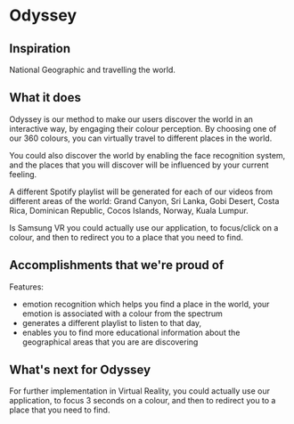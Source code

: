 # Odyssey

## Inspiration
National Geographic and travelling the world.

## What it does
Odyssey is our method to make our users discover the world in an interactive way, by engaging their colour perception. By choosing one of our 360 colours, you can virtually travel to different places in the world.

You could also discover the world by enabling the face recognition system, and the places that you will discover will be
influenced by your current feeling.

A different Spotify playlist will be generated for each of our videos from different areas of the world:
Grand Canyon, Sri Lanka, Gobi Desert, Costa Rica, Dominican Republic, Cocos Islands, Norway, Kuala Lumpur.
 
Is Samsung VR you could actually use our application, to focus/click on a colour, and then to redirect you to a place that you need to find.

## Accomplishments that we're proud of
Features:
- emotion recognition  which helps you find a place in the world, your emotion is associated with a colour from the spectrum
- generates a different playlist to listen to that day,
- enables you to find more educational information about the geographical areas that you are are discovering

## What's next for Odyssey
For further implementation in Virtual Reality, you could actually use our application, to focus
3 seconds on a colour, and then to redirect you to a place that you need to find.
